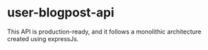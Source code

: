 # user-blogpost-api
This API is production-ready, and it follows a monolithic architecture created using expressJs.
